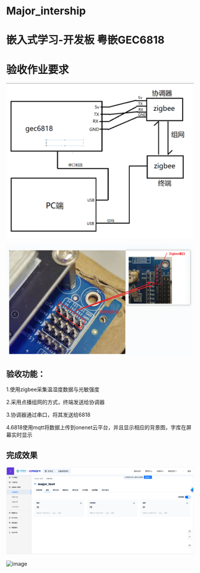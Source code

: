 # Major_intership

# 嵌入式学习-开发板 粤嵌GEC6818

# 验收作业要求

![image](https://github.com/Amstriver/Major_intership/blob/master/imgs/work_1.png)

![image](https://github.com/Amstriver/Major_intership/blob/master/imgs/work_2.png)

## 验收功能：

1.使用zigbee采集温湿度数据与光敏强度

2.采用点播组网的方式，终端发送给协调器

3.协调器通过串口，将其发送给6818

4.6818使用mqtt将数据上传到onenet云平台，并且显示相应的背景图，字库在屏幕实时显示

## 完成效果

![image](https://github.com/Amstriver/Major_intership/blob/master/imgs/work_3.png)

![image](https://github.com/Amstriver/Major_intership/blob/master/imgs/work_4.png)

